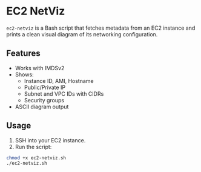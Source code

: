 # EC2 NetViz

`ec2-netviz` is a Bash script that fetches metadata from an EC2 instance and prints a clean visual diagram of its networking configuration.

## Features

- Works with IMDSv2
- Shows:
  - Instance ID, AMI, Hostname
  - Public/Private IP
  - Subnet and VPC IDs with CIDRs
  - Security groups
- ASCII diagram output

## Usage

1. SSH into your EC2 instance.
2. Run the script:

```bash
chmod +x ec2-netviz.sh
./ec2-netviz.sh

